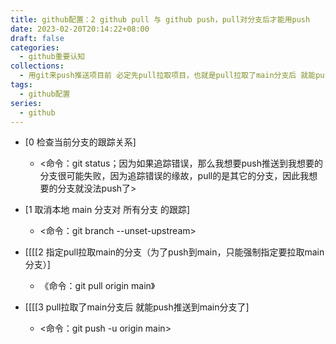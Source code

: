 ```yaml
---
title: github配置：2 github pull 与 github push，pull对分支后才能用push
date: 2023-02-20T20:14:22+08:00
draft: false
categories:
  - github重要认知
collections:
  - 用git来push推送项目前 必定先pull拉取项目，也就是pull拉取了main分支后 就能push推送到main分支了
tags:
  - github配置
series:
  - github
---
```



- [0 检查当前分支的跟踪关系]
	- <命令：git status；因为如果追踪错误，那么我想要push推送到我想要的分支很可能失败，因为追踪错误的缘故，pull的是其它的分支，因此我想要的分支就没法push了>

- [1 取消本地 main 分支对 所有分支 的跟踪]
	- <命令：git branch --unset-upstream>

- [[[[2 指定pull拉取main的分支（为了push到main，只能强制指定要拉取main分支）]
	- 《命令：git pull origin main》

- [[[[3 pull拉取了main分支后 就能push推送到main分支了]
	- <命令：git push -u origin main>